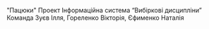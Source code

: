 "Пацюки"
Проект Інформаційна система “Вибіркові дисципліни”
Команда Зуєв Ілля, Гореленко Вікторія, Єфименко Наталія
